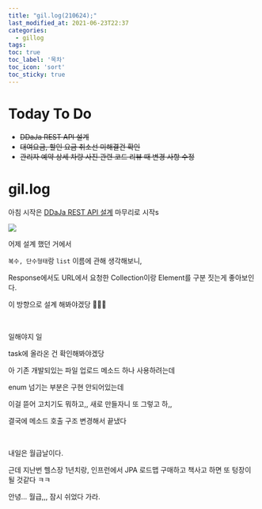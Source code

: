 ```yaml
---
title: "gil.log(210624);"
last_modified_at: 2021-06-23T22:37
categories: 
  - gillog
tags:
toc: true
toc_label: '목차'
toc_icon: 'sort'
toc_sticky: true
---
```

# Today To Do

- ~~DDaJa REST API 설계~~
- ~~대여요금, 할인 요금 취소선 미해결건 확인~~
- ~~관리자 예약 상세 차량 사진 관련 코드 리뷰 때 변경 사항 수정~~

# gil.log

아침 시작은 [DDaJa REST API 설계](https://velog.io/@gillog/DDaJa-REST-API-%EC%9E%91%EC%84%B1%ED%95%98%EA%B8%B0) 마무리로 시작s

![](https://images.velog.io/images/gillog/post/09a0d342-35f5-46c5-b349-22c4cfb422f8/image.png)

어제 설계 했던 거에서

`복수, 단수형태`랑 `list` 이름에 관해 생각해보니,

Response에서도 URL에서 요청한 Collection이랑 Element를 구분 짓는게 좋아보인다.

이 방향으로 설계 해봐야겠당  🙆🏻‍♂️

<br>

일해야지 일

task에 올라온 건 확인해봐야겠당

아 기존 개발되있는 파일 업로드 메소드 하나 사용하려는데

enum 넘기는 부분은 구현 안되어있는데

이걸 뜯어 고치기도 뭐하고,, 새로 만들자니 또 그렇고 하,,

결국에 메소드 호출 구조 변경해서 끝냈다


<br>

내일은 월급날이다.

근데 지난번 헬스장 1년치랑, 인프런에서 JPA 로드맵 구매하고 책사고 하면 또 텅장이 될 것같다 ㅋㅋ

안녕... 월급,,, 잠시 쉬었다 가라.